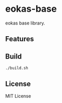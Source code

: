 # eokas-base

eokas base library.

## Features

## Build
```shell
./build.sh
```

## License

MIT License
